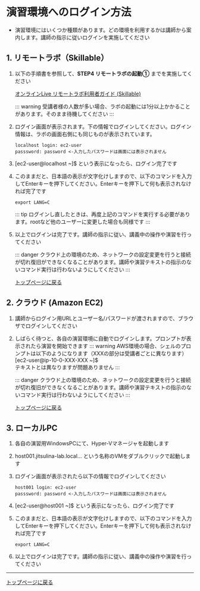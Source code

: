 演習環境へのログイン方法
==
- 演習環境にはいくつか種類があります。どの環境を利用するかは講師から案内します。講師の指示に従いログインを実施してください

## 1. リモートラボ（Skillable）
1. 以下の手順書を参照して、**STEP4 リモートラボの起動①** までを実施してください

    [オンラインLive リモートラボ利用者ガイド (Skillable)](https://teachme.jp/69155/manuals/20396002)

    ::: warning
    受講者様の人数が多い場合、ラボの起動には1分以上かかることがあります。そのまま待機してください
    :::

2. ログイン画面が表示されます。下の情報でログインしてください。ログイン情報は、ラボの画面右側にも同じものが表示されています。
    ```
    localhost login: ec2-user
    passsword: password <-入力したパスワードは画面には表示されません
    ```
3. [ec2-user@localhost ~]$ という表示になったら、ログイン完了です

4. このままだと、日本語の表示が文字化けしますので、以下のコマンドを入力してEnterキーを押下してください。Enterキーを押下して何も表示されなければ完了です
   ```
   export LANG=C
   ```

   ::: tip
   ログインし直したときは、再度上記のコマンドを実行する必要があります。rootなど他のユーザーに変更した場合も同様です
   :::

5. 以上でログインは完了です。講師の指示に従い、講義中の操作や演習を行ってください

    ::: danger
    クラウド上の環境のため、ネットワークの設定変更を行うと接続が切れ復旧ができなくなることがあります。講師や演習テキストの指示のないコマンド実行は行わないようにしてください
    :::

    [トップページに戻る](../index.md)

## 2. クラウド (Amazon EC2) 
1. 講師からログイン用URLとユーザー名/パスワードが渡されますので、ブラウザでログインしてください
2. しばらく待つと、各自の演習環境に自動でログインします。プロンプトが表示されたら演習を開始できます
    ::: warning
    AWS環境の場合、シェルのプロンプトは以下のようになります（XXXの部分は受講者ごとに異なります）
    <br>
    [ec2-user@ip-10-0-XXX-XXX ~]$ 
    <br>
    テキストとは異なりますが問題ありません
    :::

    ::: danger 
    クラウド上の環境のため、ネットワークの設定変更を行うと接続が切れ復旧ができなくなることがあります。講師や演習テキストの指示のないコマンド実行は行わないようにしてください
    :::

    [トップページに戻る](../index.md)

## 3. ローカルPC
1. 各自の演習用WindowsPCにて、Hyper-Vマネージャを起動します
2. host001.jitsulina-lab.local... という名称のVMをダブルクリックで起動します
3. ログイン画面が表示されたら以下の情報でログインしてください
    ```
    host001 login: ec2-user
    passsword: password <-入力したパスワードは画面には表示されません
    ```
5. [ec2-user@host001 ~]$ という表示になったら、ログイン完了です

6. このままだと、日本語の表示が文字化けしますので、以下のコマンドを入力してEnterキーを押下してください。Enterキーを押下して何も表示されなければ完了です
   ```
   export LANG=C
   ```
7. 以上でログインは完了です。講師の指示に従い、講義中の操作や演習を行ってください

---
[トップページに戻る](../index.md)